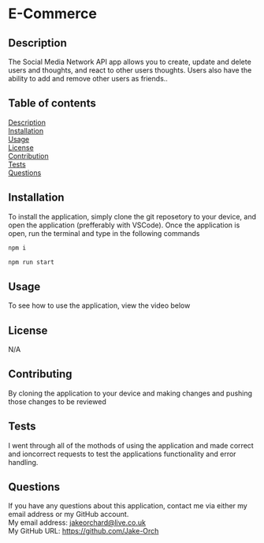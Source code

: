 # E-Commerce   
 
## Description  
The Social Media Network API app allows you to create, update and delete users and thoughts, and react to other users thoughts. Users also have the ability to add and remove other users as friends..
## Table of contents
[Description](#description)  
[Installation](#installation)  
[Usage](#usage)  
[License](#license)  
[Contribution](#contribution)  
[Tests](#tests)  
[Questions](#questions)  
## Installation  
To install the application, simply clone the git reposetory to your device, and open the application (prefferably with VSCode). Once the application is open, run the terminal and type in the following commands 
```md
npm i
```
```md
npm run start
```
## Usage  
To see how to use the application, view the video below
## License  
N/A
## Contributing  
By cloning the application to your device and making changes and pushing those changes to be reviewed
## Tests  
I went through all of the mothods of using the application and made correct and ioncorrect requests to test the applications functionality and error handling.  
## Questions  
If you have any questions about this application, contact me via either my email address or my GitHub account.  
My email address: jakeorchard@live.co.uk  
My GitHub URL: https://github.com/Jake-Orch